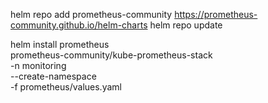 helm repo add prometheus-community https://prometheus-community.github.io/helm-charts
helm repo update

helm install prometheus \
prometheus-community/kube-prometheus-stack \
-n monitoring \
--create-namespace \
-f prometheus/values.yaml